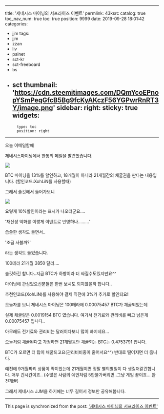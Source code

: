 
---
title: '제네시스  마이닝의 서프라이즈 이벤트'
permlink: 43ksrc
catalog: true
toc_nav_num: true
toc: true
position: 9999
date: 2019-09-28 18:01:42
categories:
- jjm
tags:
- jjm
- zzan
- liv
- palnet
- sct-kr
- sct-freeboard
- bs
- sct
thumbnail: 'https://cdn.steemitimages.com/DQmYcoEPnopYSmPeqGfcB5Bg9fcKyAKczF56YGPwrRnRT3Y/image.png'
sidebar:
    right:
        sticky: true
widgets:
    -
        type: toc
        position: right
---


오늘 이메일함에

제네시스마이닝에서 한통의 메일을 발견했습니다.

![](https://cdn.steemitimages.com/DQmYcoEPnopYSmPeqGfcB5Bg9fcKyAKczF56YGPwrRnRT3Y/image.png)


BTC 마이닝을 13%를 할인하고, 18개월이 아니라 21개월간의 채굴권을 판다는 내용입니다.
(할인코드:XohLiN를 사용할때)


그래서 솔깃해서 들어가보니 

![](https://cdn.steemitimages.com/DQmYM9gRD5sdnK1ESQdMXbmTMZb9ns5FPH8N54ATvmqcjGz/image.png)

요렇게 10%할인이라는 표시가 나오더군요....



'채산성 악화를 이렇게 이벤트로 반영하나.........'

씁쓸한 생각도 들면서..

'조금 사볼까?' 

라는 생각도 들었습니다.



100테라 21개월 3850 달러....

솔깃하긴 합니다..지금 BTC가 하향이라 더 싸질수도있지만요^^

마이닝에 관심있으신분들은 한번 보셔도 되지않을까 합니다..

추천인코드(XohLiN)를 사용해야 결제 직전에 3%가 추가로 할인되요!



오늘자를 보니 제네시스 마이닝은 100테라에 0.00075457 BTC가 채굴되었는데

실제 채굴량은 0.0019154 BTC 였습니다. 여기서 전기료와 관리비를 빼고 남은게 0.00075457 입니다..

아무래도 전기료와 관리비는 달러이다보니 많이 빠지네요...

오늘처럼 채굴된다고 가정하면 21개월동안 채굴되는 BTC는 0.4753791 입니다.

BTC가 오르면 더 많이 채굴되고요(관리비비중이 줄어서요^^) 반대로 떨어지면 더 줍니다.



예전에 9개월짜리 상품이 딱이었는데 21개월이면 정말 별의별일이  다 생길꺼같긴합니다..매우 긴시간이죠..
(수많은 사람의 예언처럼 5만불가버리면..그냥 게임 끝이죠... 완전개꿀)

그래서 제네시스 JJM을 하기에는 너무 길어서 정보만 공유해봅니다.

- - -

This page is synchronized from the post: ['제네시스  마이닝의 서프라이즈 이벤트'](https://steemit.com/@virus707/43ksrc)
